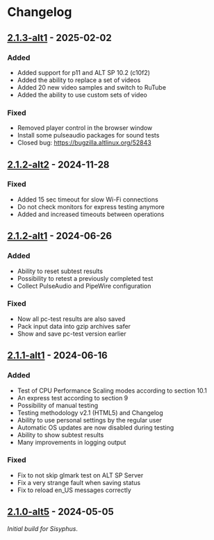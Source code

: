 # Changelog

## [2.1.3-alt1] - 2025-02-02

### Added

- Added support for p11 and ALT SP 10.2 (c10f2)
- Added the ability to replace a set of videos
- Added 20 new video samples and switch to RuTube
- Added the ability to use custom sets of video

### Fixed

- Removed player control in the browser window
- Install some pulseaudio packages for sound tests
- Closed bug: https://bugzilla.altlinux.org/52843

[2.1.3-alt1]: https://github.com/klark973/pc-test/releases/tag/2.1.3-alt1

## [2.1.2-alt2] - 2024-11-28

### Fixed

- Added 15 sec timeout for slow Wi-Fi connections
- Do not check monitors for express testing anymore
- Added and increased timeouts between operations

[2.1.2-alt2]: https://github.com/klark973/pc-test/releases/tag/2.1.2-alt2

## [2.1.2-alt1] - 2024-06-26

### Added

- Ability to reset subtest results
- Possibility to retest a previously completed test
- Collect PulseAudio and PipeWire configuration

### Fixed

- Now all pc-test results are also saved
- Pack input data into gzip archives safer
- Show and save pc-test version earlier

[2.1.2-alt1]: https://github.com/klark973/pc-test/releases/tag/2.1.2-alt1

## [2.1.1-alt1] - 2024-06-16

### Added

- Test of CPU Performance Scaling modes according to section 10.1
- An express test according to section 9
- Possibility of manual testing
- Testing methodology v2.1 (HTML5) and Changelog
- Ability to use personal settings by the regular user
- Automatic OS updates are now disabled during testing
- Ability to show subtest results
- Many improvements in logging output

### Fixed

- Fix to not skip glmark test on ALT SP Server
- Fix a very strange fault when saving status
- Fix to reload en_US messages correctly

[2.1.1-alt1]: https://github.com/klark973/pc-test/releases/tag/2.1.1-alt1

## [2.1.0-alt5] - 2024-05-05

_Initial build for Sisyphus_.

[2.1.0-alt5]: https://github.com/klark973/pc-test/releases/tag/2.1.0-alt5

